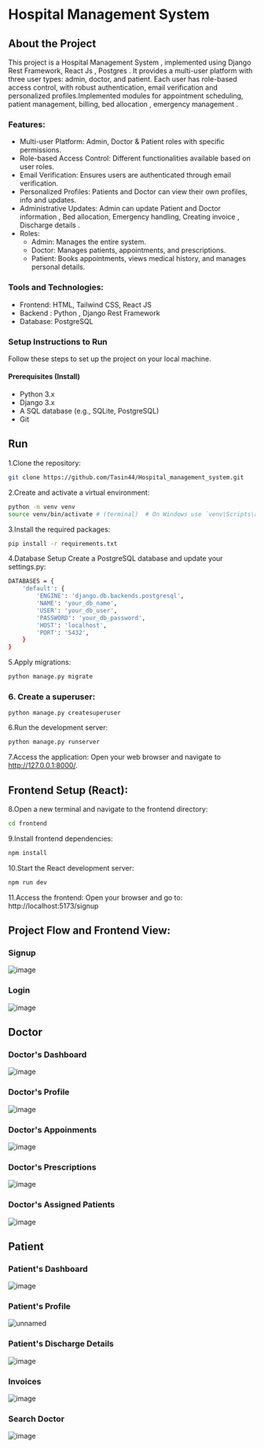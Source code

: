 # Hospital Management System
## About the Project
This project is a Hospital Management System , implemented using Django Rest Framework, React Js , Postgres . It provides a multi-user platform with three user types: admin, doctor, and patient. Each user has role-based access control, with robust authentication, email verification and personalized profiles.Implemented modules for appointment scheduling, patient management, billing, bed allocation , emergency management . 

### Features:
+ Multi-user Platform: Admin, Doctor & Patient roles with specific permissions.
+ Role-based Access Control: Different functionalities available based on user roles.
+ Email Verification: Ensures users are authenticated through email verification.
+ Personalized Profiles: Patients and Doctor can view their own profiles, info and updates.
+ Administrative Updates: Admin can update Patient and Doctor information , Bed allocation, Emergency handling, Creating invoice , Discharge details .
+ Roles:
  + Admin: Manages the entire system.
  + Doctor: Manages patients, appointments, and prescriptions.
  + Patient: Books appointments, views medical history, and manages personal details.

### Tools and Technologies:
+ Frontend: HTML, Tailwind CSS, React JS
+ Backend : Python , Django Rest Framework
+ Database: PostgreSQL

### Setup Instructions to Run
Follow these steps to set up the project on your local machine.

#### Prerequisites (Install)
+ Python 3.x
+ Django 3.x
+ A SQL database (e.g., SQLite, PostgreSQL)
+ Git

## Run
1.Clone the repository:
```bash
git clone https://github.com/Tasin44/Hospital_management_system.git
```
2.Create and activate a virtual environment:
```bash
python -m venv venv
source venv/bin/activate # (terminal)  # On Windows use `venv\Scripts\activate`
```
3.Install the required packages:
```bash
pip install -r requirements.txt
```
4.Database Setup Create a PostgreSQL database and update your settings.py:
```bash
DATABASES = {
    'default': {
        'ENGINE': 'django.db.backends.postgresql',
        'NAME': 'your_db_name',
        'USER': 'your_db_user',
        'PASSWORD': 'your_db_password',
        'HOST': 'localhost',
        'PORT': '5432',
    }
}
```
5.Apply migrations:
```bash
python manage.py migrate
```
### 6. Create a superuser:
```
python manage.py createsuperuser
```
6.Run the development server:
```bash
python manage.py runserver
```
7.Access the application: Open your web browser and navigate to http://127.0.0.1:8000/.

## Frontend Setup (React):

8.Open a new terminal and navigate to the frontend directory:
```bash
cd frontend
```
9.Install frontend dependencies:
```bash
npm install
```
10.Start the React development server:
```bash
npm run dev
```
11.Access the frontend:
Open your browser and go to: http://localhost:5173/signup


## Project Flow and Frontend View:
### Signup
![image](https://github.com/user-attachments/assets/4a54534f-ace9-471e-b895-f0c20389a76a)

### Login 
![image](https://github.com/user-attachments/assets/9092490d-ef6d-40b2-80c1-d52e71190680)

## Doctor
### Doctor's Dashboard
![image](https://github.com/user-attachments/assets/2f0239d4-1df8-4c00-995a-db6e2bfcfca7)

### Doctor's Profile 
![image](https://github.com/user-attachments/assets/213b89ed-d88c-4dcb-9445-96eb9988c6ba)

### Doctor's Appoinments 
![image](https://github.com/user-attachments/assets/78290747-cdff-4271-ada5-f517b43ada16)

### Doctor's Prescriptions 
![image](https://github.com/user-attachments/assets/ab586063-9082-48a5-9d90-b56ab097be3e)


### Doctor's Assigned Patients
![image](https://github.com/user-attachments/assets/60cf016e-311f-4c41-b59b-54e5ab91cd5d)


## Patient 

### Patient's Dashboard
![image](https://github.com/user-attachments/assets/26acefb8-6d67-4d97-8593-bb25c4ced786)


### Patient's Profile 
![unnamed](https://github.com/user-attachments/assets/eeb47065-9d70-4aea-a2ea-1d6cd3abb79d)


### Patient's Discharge Details 
![image](https://github.com/user-attachments/assets/a04a35c9-45ed-43de-bd7e-827e3468a661)


### Invoices
![image](https://github.com/user-attachments/assets/6a85a1bb-f7cd-4b38-80ff-b1eec7e9ff7a)


### Search Doctor
![image](https://github.com/user-attachments/assets/fb3ff3a1-5808-4b2f-8d88-90c54f329a4c)
